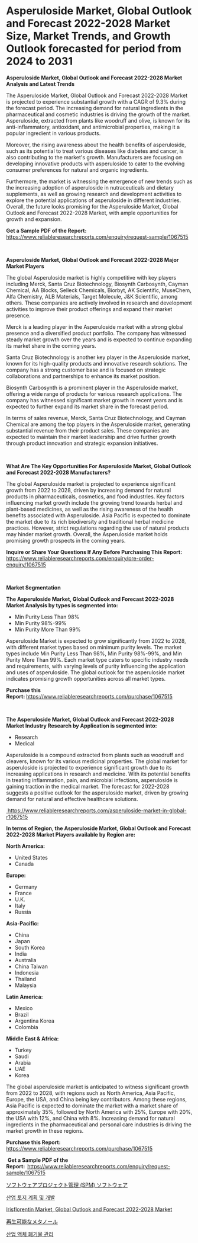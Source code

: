 <p><h1>Asperuloside Market, Global Outlook and Forecast 2022-2028 Market Size, Market Trends, and Growth Outlook forecasted for period from 2024 to 2031</h1></p><p><strong>Asperuloside Market, Global Outlook and Forecast 2022-2028 Market Analysis and Latest Trends</strong></p>
<p><p>The Asperuloside Market, Global Outlook and Forecast 2022-2028 Market is projected to experience substantial growth with a CAGR of 9.3% during the forecast period. The increasing demand for natural ingredients in the pharmaceutical and cosmetic industries is driving the growth of the market. Asperuloside, extracted from plants like woodruff and olive, is known for its anti-inflammatory, antioxidant, and antimicrobial properties, making it a popular ingredient in various products.</p><p>Moreover, the rising awareness about the health benefits of asperuloside, such as its potential to treat various diseases like diabetes and cancer, is also contributing to the market's growth. Manufacturers are focusing on developing innovative products with asperuloside to cater to the evolving consumer preferences for natural and organic ingredients.</p><p>Furthermore, the market is witnessing the emergence of new trends such as the increasing adoption of asperuloside in nutraceuticals and dietary supplements, as well as growing research and development activities to explore the potential applications of asperuloside in different industries. Overall, the future looks promising for the Asperuloside Market, Global Outlook and Forecast 2022-2028 Market, with ample opportunities for growth and expansion.</p></p>
<p><strong>Get a Sample PDF of the Report:&nbsp;</strong> <a href="https://www.reliableresearchreports.com/enquiry/request-sample/1067515">https://www.reliableresearchreports.com/enquiry/request-sample/1067515</a></p>
<p>&nbsp;</p>
<p><strong>Asperuloside Market, Global Outlook and Forecast 2022-2028 Major Market Players</strong></p>
<p><p>The global Asperuloside market is highly competitive with key players including Merck, Santa Cruz Biotechnology, Biosynth Carbosynth, Cayman Chemical, AA Blocks, Selleck Chemicals, Biorbyt, AK Scientific, MuseChem, Alfa Chemistry, ALB Materials, Target Molecule, J&K Scientific, among others. These companies are actively involved in research and development activities to improve their product offerings and expand their market presence.</p><p>Merck is a leading player in the Asperuloside market with a strong global presence and a diversified product portfolio. The company has witnessed steady market growth over the years and is expected to continue expanding its market share in the coming years.</p><p>Santa Cruz Biotechnology is another key player in the Asperuloside market, known for its high-quality products and innovative research solutions. The company has a strong customer base and is focused on strategic collaborations and partnerships to enhance its market position.</p><p>Biosynth Carbosynth is a prominent player in the Asperuloside market, offering a wide range of products for various research applications. The company has witnessed significant market growth in recent years and is expected to further expand its market share in the forecast period.</p><p>In terms of sales revenue, Merck, Santa Cruz Biotechnology, and Cayman Chemical are among the top players in the Asperuloside market, generating substantial revenue from their product sales. These companies are expected to maintain their market leadership and drive further growth through product innovation and strategic expansion initiatives.</p></p>
<p>&nbsp;</p>
<p><strong>What Are The Key Opportunities For Asperuloside Market, Global Outlook and Forecast 2022-2028 Manufacturers?</strong></p>
<p><p>The global Asperuloside market is projected to experience significant growth from 2022 to 2028, driven by increasing demand for natural products in pharmaceuticals, cosmetics, and food industries. Key factors influencing market growth include the growing trend towards herbal and plant-based medicines, as well as the rising awareness of the health benefits associated with Asperuloside. Asia Pacific is expected to dominate the market due to its rich biodiversity and traditional herbal medicine practices. However, strict regulations regarding the use of natural products may hinder market growth. Overall, the Asperuloside market holds promising growth prospects in the coming years.</p></p>
<p><strong>Inquire or Share Your Questions If Any Before Purchasing This Report:</strong> <a href="https://www.reliableresearchreports.com/enquiry/pre-order-enquiry/1067515">https://www.reliableresearchreports.com/enquiry/pre-order-enquiry/1067515</a></p>
<p>&nbsp;</p>
<p><strong>Market Segmentation</strong></p>
<p><strong>The Asperuloside Market, Global Outlook and Forecast 2022-2028 Market Analysis by types is segmented into:</strong></p>
<p><ul><li>Min Purity Less Than 98%</li><li>Min Purity 98%-99%</li><li>Min Purity More Than 99%</li></ul></p>
<p><p>Asperuloside Market is expected to grow significantly from 2022 to 2028, with different market types based on minimum purity levels. The market types include Min Purity Less Than 98%, Min Purity 98%-99%, and Min Purity More Than 99%. Each market type caters to specific industry needs and requirements, with varying levels of purity influencing the application and uses of asperuloside. The global outlook for the asperuloside market indicates promising growth opportunities across all market types.</p></p>
<p><strong>Purchase this Report:&nbsp;</strong><a href="https://www.reliableresearchreports.com/purchase/1067515">https://www.reliableresearchreports.com/purchase/1067515</a></p>
<p>&nbsp;</p>
<p><strong>The Asperuloside Market, Global Outlook and Forecast 2022-2028 Market Industry Research by Application is segmented into:</strong></p>
<p><ul><li>Research</li><li>Medical</li></ul></p>
<p><p>Asperuloside is a compound extracted from plants such as woodruff and cleavers, known for its various medicinal properties. The global market for asperuloside is projected to experience significant growth due to its increasing applications in research and medicine. With its potential benefits in treating inflammation, pain, and microbial infections, asperuloside is gaining traction in the medical market. The forecast for 2022-2028 suggests a positive outlook for the asperuloside market, driven by growing demand for natural and effective healthcare solutions.</p></p>
<p><a href="https://www.reliableresearchreports.com/asperuloside-market-in-global-r1067515">&nbsp;https://www.reliableresearchreports.com/asperuloside-market-in-global-r1067515</a></p>
<p><strong>In terms of Region, the Asperuloside Market, Global Outlook and Forecast 2022-2028 Market Players available by Region are:</strong></p>
<p>
    <p> <strong> North America: </strong>
        <ul>
            <li>United States</li>
            <li>Canada</li>
        </ul>
        </p> 
    <p> <strong> Europe: </strong>
        <ul>
            <li>Germany</li>
            <li>France</li>
            <li>U.K.</li>
            <li>Italy</li>
            <li>Russia</li>
        </ul>
        </p> 
    <p> <strong> Asia-Pacific: </strong>
        <ul>
            <li>China</li>
            <li>Japan</li>
            <li>South Korea</li>
            <li>India</li>
            <li>Australia</li>
            <li>China Taiwan</li>
            <li>Indonesia</li>
            <li>Thailand</li>
            <li>Malaysia</li>
        </ul>
        </p> 
    <p> <strong> Latin America: </strong>
        <ul>
            <li>Mexico</li>
            <li>Brazil</li>
            <li>Argentina Korea</li>
            <li>Colombia</li>
        </ul>
        </p> 
    <p> <strong> Middle East & Africa: </strong>
        <ul>
            <li>Turkey</li>
            <li>Saudi</li>
            <li>Arabia</li>
            <li>UAE</li>
            <li>Korea</li>
        </ul>
    </p>
    </p>
<p><p>The global asperuloside market is anticipated to witness significant growth from 2022 to 2028, with regions such as North America, Asia Pacific, Europe, the USA, and China being key contributors. Among these regions, Asia Pacific is expected to dominate the market with a market share of approximately 35%, followed by North America with 25%, Europe with 20%, the USA with 12%, and China with 8%. Increasing demand for natural ingredients in the pharmaceutical and personal care industries is driving the market growth in these regions.</p></p>
<p><strong>Purchase this Report: </strong><a href="https://www.reliableresearchreports.com/purchase/1067515">https://www.reliableresearchreports.com/purchase/1067515</a></p>
<p>&nbsp;<strong>Get a Sample PDF of the Report:&nbsp;&nbsp;</strong><a href="https://www.reliableresearchreports.com/enquiry/request-sample/1067515">https://www.reliableresearchreports.com/enquiry/request-sample/1067515</a></p>
<p><strong></strong></p>
<p><p><a href="https://github.com/decker5351/Market-Research-Report-List-1/blob/main/578587686857.md">ソフトウェアプロジェクト管理 (SPM) ソフトウェア</a></p><p><a href="https://medium.com/@giovanileannon/%EC%82%B0%EC%97%85%EC%9A%A9-%ED%86%A0%EC%A7%80-%EA%B3%84%ED%9A%8D-%EB%B0%8F-%EA%B0%9C%EB%B0%9C-%EC%8B%9C%EC%9E%A5-%EC%84%B1%EA%B3%B5%EC%A0%81%EC%9D%B8-%EB%B9%84%EC%A6%88%EB%8B%88%EC%8A%A4-%EC%A0%84%EB%9E%B5%EC%9D%98-%ED%95%B5%EC%8B%AC-2031%EB%85%84%EA%B9%8C%EC%A7%80-%EC%98%88%EC%B8%A1-ac9ecaca64f3">산업 토지 계획 및 개발</a></p><p><a href="https://github.com/MaraKoelpin2023/Market-Research-Report-List-1/blob/main/irisflorentin-market-global-outlook-and-forecast-2022-2028-market.md">Irisflorentin Market, Global Outlook and Forecast 2022-2028 Market</a></p><p><a href="https://medium.com/@rockcod61/%E5%86%8D%E7%94%9F%E5%8F%AF%E8%83%BD%E3%83%A1%E3%82%BF%E3%83%8E%E3%83%BC%E3%83%AB%E5%B8%82%E5%A0%B4-%E5%B8%82%E5%A0%B4%E6%88%90%E9%95%B7%E7%8E%87-cagr-%E5%B8%82%E5%A0%B4%E3%83%88%E3%83%AC%E3%83%B3%E3%83%89-%E6%88%90%E9%95%B7%E6%88%A6%E7%95%A5%E3%81%AB%E9%96%A2%E3%81%99%E3%82%8B%E6%83%85%E5%A0%B1-79517860985d">再生可能なメタノール</a></p><p><a href="https://medium.com/@witoldadamczyk1904/%EC%82%B0%EC%97%85%EC%9A%A9-%EC%95%A1%EC%B2%B4-%ED%8F%90%EA%B8%B0%EB%AC%BC-%EA%B4%80%EB%A6%AC-%EC%8B%9C%EC%9E%A5%EC%9D%80-%EC%8B%9C%EC%9E%A5-%EC%A0%90%EC%9C%A0%EC%9C%A8-%EA%B7%9C%EB%AA%A8-%EB%B0%8F-2031%EB%85%84%EA%B9%8C%EC%A7%80-%EC%98%88%EC%83%81%EB%90%9C-%EC%98%88%EC%B8%A1%EC%97%90-%EC%B4%88%EC%A0%90%EC%9D%84-%EB%A7%9E%EC%B6%94%EA%B3%A0-%EC%9E%88%EC%8A%B5%EB%8B%88%EB%8B%A4-b86ea9d53382">산업 액체 폐기물 관리</a></p></p>